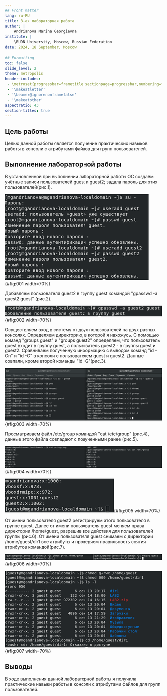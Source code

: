 ```yaml
---
## Front matter
lang: ru-RU
title: 3-ая лабораторная работа
author: |
	Andrianova Marina Georgievna
institute: |
	\RUDN University, Moscow, Russian Federation
date: 2024, 18 September, Moscow

## Formatting
toc: false
slide_level: 2
theme: metropolis
header-includes: 
 - \metroset{progressbar=frametitle,sectionpage=progressbar,numbering=fraction}
 - '\makeatletter'
 - '\beamer@ignorenonframefalse'
 - '\makeatother'
aspectratio: 43
section-titles: true
---
```


## Цель работы

Целью данной работы является получение практических навыков работы в консоли с атрибутами файлов для групп пользователей.

## Выполнение лабораторной работы

В установленной при выполнении лабораторной работы ОС создаём учётные записи пользователей guest и guest2; задала пароль для этих пользователей(рис.1).

![Рис.1:Создание пользователей](images/1.png){#fig:001 width=70%}

Добавляем пользователя guest2 в группу guest командой "gpasswd -a guest2 guest" (рис.2).

![Рис.2:Добавление пользователя в группу](images/2.png){#fig:002 width=70%}

Осуществляем вход в систему от двух пользователей на двух разных консолях. Определяем директорию, в которой я нахожусь. С помощью команд "groups guest" и "groups guest2" определяем, что пользователь guest входит в группу guest, а пользователь guest2 - в группы guest и guest2. Сравниваем полученную информацию с выводом команд "id -Gn" и "id -G" в консоли с пользователем guest и guest2. Данные совпали, кроме второй команды "id -G"(рис.3).

![Рис.3:Проверка, в какие группы входят пользователи](images/3.png){#fig:003 width=70%}

Просматриваем файл /etc/group командой "cat /etc/group" (рис.4), данные этого файла совпадают с полученными ранее (рис.5).

![Рис.4:Ввод команды cat /etc/group](images/4.png){#fig:004 width=70%}

![Рис.5:Просмотр файла /etc/group](images/5.png){#fig:005 width=70%}

От имени пользователя guest2 регистрируем этого пользователя в группе guest. Далее от имени пользователя guest меняем права директории /home/guest, разрешив все действия для пользователей группы (рис.6). От имени пользователя guest снимаем с директории /home/guest/dir1 все атрибуты и проверяем правильность снятия атрибутов командой(рис.7).

![Рис.6:Регистрация пользователя и смена прав директории](images/6.png){#fig:006 width=70%}

![Рис.7:Снятие атрибутов с директории](images/7.png){#fig:007 width=70%}

## Выводы

В ходе выполнения данной лабораторной работы я получила практические навыки работы в консоли с атрибутами файлов для групп пользователей.
